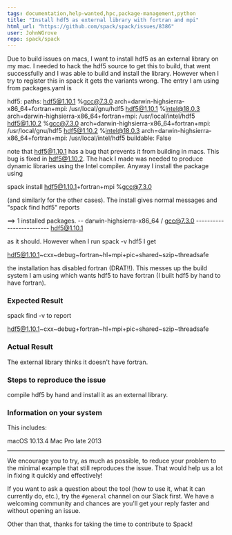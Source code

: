 ```yaml
---
tags: documentation,help-wanted,hpc,package-management,python
title: "Install hdf5 as external library with fortran and mpi"
html_url: "https://github.com/spack/spack/issues/8386"
user: JohnWGrove
repo: spack/spack
---
```


Due to build issues on macs, I want to install hdf5 as an external library on my mac. I needed to hack the hdf5 source to get this to build, that went successfully and I was able to build and install the library. However when I try to register this in spack it gets the variants wrong. The entry I am using from packages.yaml is

hdf5:
    paths:
      hdf5@1.10.1 %gcc@7.3.0 arch=darwin-highsierra-x86_64+fortran+mpi: /usr/local/gnu/hdf5
      hdf5@1.10.1 %intel@18.0.3 arch=darwin-highsierra-x86_64+fortran+mpi: /usr/local/intel/hdf5
      hdf5@1.10.2 %gcc@7.3.0 arch=darwin-highsierra-x86_64+fortran+mpi: /usr/local/gnu/hdf5
      hdf5@1.10.2 %intel@18.0.3 arch=darwin-highsierra-x86_64+fortran+mpi: /usr/local/intel/hdf5
      buildable: False

note that hdf5@1.10.1 has a bug that prevents it from building in macs. This bug is fixed in hdf5@1.10.2. The hack I made was needed to produce dynamic libraries using the Intel compiler. Anyway I install the package using

spack install hdf5@1.10.1+fortran+mpi %gcc@7.3.0

(and similarly for the other cases). The install gives normal messages and "spack find hdf5" reports

==> 1 installed packages.
-- darwin-highsierra-x86_64 / gcc@7.3.0 -------------------------
hdf5@1.10.1

as it should. However when I run spack -v hdf5 I get

hdf5@1.10.1~cxx~debug~fortran~hl+mpi+pic+shared~szip~threadsafe

the installation has disabled fortran (DRAT!!). This messes up the build system I am using which wants hdf5 to have fortran (I built hdf5 by hand to have  fortran).

### Expected Result

spack find -v to report

hdf5@1.10.1~cxx~debug+fortran~hl+mpi+pic+shared~szip~threadsafe

### Actual Result

The external library thinks it doesn't have fortran.

### Steps to reproduce the issue

compile hdf5 by hand and install it as an external library.

### Information on your system

This includes:

 macOS 10.13.4
Mac Pro late 2013

-----

We encourage you to try, as much as possible, to reduce your problem to the minimal example that still reproduces the issue. That would help us a lot in fixing it quickly and effectively!

If you want to ask a question about the tool (how to use it, what it can currently do, etc.), try the `#general` channel on our Slack first. We have a welcoming community and chances are you'll get your reply faster and without opening an issue.

Other than that, thanks for taking the time to contribute to Spack!